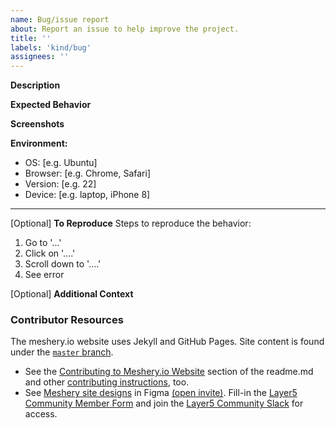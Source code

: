 ```yaml
---
name: Bug/issue report
about: Report an issue to help improve the project.
title: ''
labels: 'kind/bug'
assignees: ''
---
```

**Description**
<!-- A brief description of the issue. -->

**Expected Behavior**
<!-- A brief description of what you expected to happen. -->

**Screenshots**
<!-- Add screenshots, if applicable, to help explain your problem. -->

**Environment:**
 - OS: [e.g. Ubuntu]
 - Browser: [e.g. Chrome, Safari]
 - Version: [e.g. 22]
 - Device: [e.g. laptop, iPhone 8]

---
[Optional] **To Reproduce**
Steps to reproduce the behavior:
1. Go to '...'
2. Click on '....'
3. Scroll down to '....'
4. See error

[Optional] **Additional Context**
<!-- Add any other context about the problem here. -->
                                                                                                                       
### Contributor Resources

The meshery.io website uses Jekyll and GitHub Pages. Site content is found under the [`master` branch](https://github.com/meshery/meshery.io/tree/master).
- See the [Contributing to Meshery.io Website](https://github.com/layer5io/meshery.io#contributing-to-the-mesheryio-website) section of the readme.md and other [contributing instructions](https://docs.meshery.io/project/contributing), too.
- See [Meshery site designs](https://www.figma.com/file/SMP3zxOjZztdOLtgN4dS2W/Meshery-UI?node-id=110%3A1) in Figma [(open invite)](https://www.figma.com/team_invite/redeem/qJy1c95qirjgWQODApilR9). Fill-in the [Layer5 Community Member Form](https://layer5.io/newcomer) and join the [Layer5 Community Slack](http://slack.layer5.io) for access.

